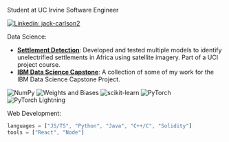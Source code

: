 Student at UC Irvine       Software Engineer</p>


[![Linkedin: jack-carlson2](https://img.shields.io/badge/-LinkedIn-blue?style=flat-square&logo=Linkedin&logoColor=white&link=https://www.linkedin.com/in/jack-carlson2/)](https://www.linkedin.com/in/jack-carlson2/)



Data Science:
<!-- Small repo cards https://github.com/DenverCoder1/github-readme-stats (fork of anuraghazra/github-readme-stats) -->
- **[Settlement Detection](https://github.com/cs175cv-w2024/final-project-perchance-labs)**: Developed and tested multiple models to identify unelectrified settlements in Africa using satellite imagery. Part of a UCI project course.
- **[IBM Data Science Capstone](https://github.com/carlson3912/SpaceXLaunchPrediction)**: A collection of some of my work for the IBM Data Science Capstone Project.

![NumPy](https://img.shields.io/badge/numpy-%23013243.svg?style=for-the-badge&logo=numpy&logoColor=white)
![Weights and Biases](https://img.shields.io/badge/Weights_&_Biases-FFCC33?style=for-the-badge&logo=WeightsAndBiases&logoColor=black)
![scikit-learn](https://img.shields.io/badge/scikit--learn-%23F7931E.svg?style=for-the-badge&logo=scikit-learn&logoColor=white)
![PyTorch](https://img.shields.io/badge/PyTorch-%23EE4C2C.svg?style=for-the-badge&logo=PyTorch&logoColor=white)
![PyTorch Lightning](https://img.shields.io/badge/pytorch-lightning-blue.svg?logo=PyTorch%20Lightning)

Web Development:
```javascript
languages = ["JS/TS", "Python", "Java", "C++/C", "Solidity"]
tools = ["React", "Node"]
```


<!--
**carlson3912/carlson3912** is a ✨ _special_ ✨ repository because its `README.md` (this file) appears on your GitHub profile.

Here are some ideas to get you started:

- 🔭 I’m currently working on ...
- 🌱 I’m currently learning ...
- 👯 I’m looking to collaborate on ...
- 🤔 I’m looking for help with ...
- 💬 Ask me about ...
- 📫 How to reach me: ...
- 😄 Pronouns: ...
- ⚡ Fun fact: ...
-->
